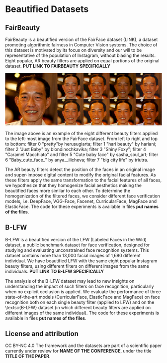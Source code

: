 # Beautified Datasets

## FairBeauty
FairBeauty is a beautified version of the FairFace dataset (LINK), a dataset promoting algorithmic fairness in Computer Vision systems. The choice of this dataset is motivated by its focus on diversity and our will to be representative of the population of Instagram, without biasing the results. Eight popular, AR beauty filters are applied on equal portions of the original dataset. **PUT LINK TO FAIRBEAUTY SPECIFICALLY**

![Filters example.](assets/filters_example.png)

The image above is an example of the eight different beauty filters applied to the left-most image from the FairFace dataset. From left to right and top to bottom: filter 0 "pretty"by herusugiarta; filter 1 "hari beauty" by hariani; filter 2 "Just Baby" by blondinochkavika; filter 3 "Shiny Foxy"; filter 4 "Caramel Macchiato" and filter 5 "Cute baby face" by sasha_soul_art; filter 6 "Baby_cute_face_" by anya__ilicheva; filter 7 "big city life" by triutra.

The AR beauty filters detect the position of the faces in an original image and super-impose digital content to modify the original facial features. As these filters apply the same transformation to the facial features of all faces, we hypothesize that they homogenize facial aesthetics making the beautified faces more similar to each other. To determine the homogenization of the filtered faces, we consider different face verification models, i.e. DeepFace, VGG-Face, Facenet, CurricularFace, MagFace and ElasticFace. The code for these experiments is available in files **put names of the files**.


## B-LFW
B-LFW is a beautified version of the LFW (Labeled Faces in the Wild) dataset, a public benchmark dataset for face verification, designed for studying and evaluating unconstrained face recognition systems. This dataset contains more than 13,000 facial images of 1,680 different individual. We have beautified LFW with the same eight popular Instagram beauty filters, using different filters on different images from the same individuals. **PUT LINK TO B-LFW SPECIFICALLY**

The analysis of the B-LFW dataset may lead to new insights on understanding the impact of such filters on face recognition, particularly when no explicit occlusion is applied. We evaluate the performance of three state-of-the-art models (CurricularFace, ElasticFace and MagFace) on face recognition both on each single beauty filter (applied to LFW) and on the \textsc{B-LFW} dataset (in which different beauty filters are applied on different images of the same individual). The code for these experiments is available in files **put names of the files**.


## License and attribution
CC BY-NC 4.0
The framework and the datasets are part of a scientific paper currently under review for **NAME OF THE CONFERENCE**, under the title **TITLE OF THE PAPER**.

